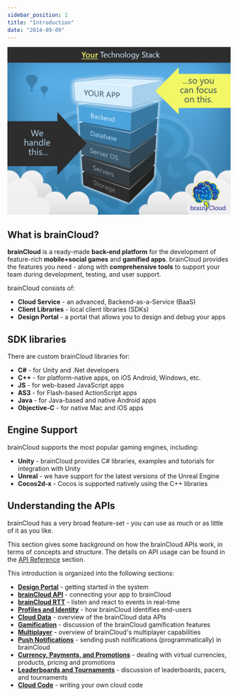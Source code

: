 ```yaml
---
sidebar_position: 1
title: "Introduction"
date: "2014-09-09"
---
```


[![brainCloud Stack](images/BC_TechStack_05.png)](images/BC_TechStack_05.png)

## What is brainCloud?

**brainCloud** is a ready-made **back-end platform** for the development of feature-rich **mobile+social games** and **gamified apps**. brainCloud provides the features you need - along with **comprehensive tools** to support your team during development, testing, and user support.

brainCloud consists of:

- **Cloud Service** - an advanced, Backend-as-a-Service (BaaS)
- **Client Libraries** - local client libraries (SDKs)
- **Design Portal** - a portal that allows you to design and debug your apps

## SDK libraries

There are custom brainCloud libraries for:

- **C#** - for Unity and .Net developers
- **C++** - for platform-native apps, on iOS Android, Windows, etc.
- **JS** - for web-based JavaScript apps
- **AS3** - for Flash-based ActionScript apps
- **Java** - for Java-based and native Android apps
- **Objective-C** - for native Mac and iOS apps

## Engine Support

brainCloud supports the most popular gaming engines, including:

- **Unity** - brainCloud provides C# libraries, examples and tutorials for integration with Unity
- **Unreal** - we have support for the latest versions of the Unreal Engine
- **Cocos2d-x** - Cocos is supported natively using the C++ libraries

## Understanding the APIs

brainCloud has a very broad feature-set - you can use as much or as little of it as you like.

This section gives some background on how the brainCloud APIs work, in terms of concepts and structure. The details on API usage can be found in the [API Reference](/learn/api-reference/) section.

This introduction is organized into the following sections:

- **[Design Portal](/learn/introduction/design-portal/)** -  getting started in the system
- **[brainCloud API](/learn/introduction/braincloud-api/)** -  connecting your app to brainCloud
- **[brainCloud RTT](/learn/introduction/braincloud-rtt/)** -  listen and react to events in real-time
- **[Profiles and Identity](/learn/introduction/profiles-and-identity/)** - how brainCloud identifies end-users
- **[Cloud Data](/learn/introduction/cloud-data/)** - overview of the brainCloud data APIs
- **[Gamification](/learn/introduction/gamification/)** - discussion of the brainCloud gamification features
- **[Multiplayer](/learn/introduction/multiplayer/)** - overview of brainCloud's multiplayer capabilities
- **[Push Notifications](/learn/introduction/notifications/)** - sending push notifications (programmatically) in brainCloud
- **[Currency, Payments, and Promotions](/learn/introduction/currency-and-payments/)** - dealing with virtual currencies, products, pricing and promotions
- **[Leaderboards and Tournaments](/learn/introduction/leaderboards-and-tournaments/)** - discussion of leaderboards, pacers, and tournaments
- **[Cloud Code](/learn/introduction/cloud-code/)** - writing your own cloud code


<DocCardList />